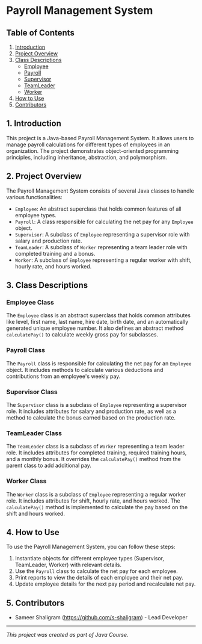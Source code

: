 # Payroll Management System

## Table of Contents

1. [Introduction](#introduction)
2. [Project Overview](#project-overview)
3. [Class Descriptions](#class-descriptions)
    - [Employee](#employee-class)
    - [Payroll](#payroll-class)
    - [Supervisor](#supervisor-class)
    - [TeamLeader](#teamleader-class)
    - [Worker](#worker-class)
4. [How to Use](#how-to-use)
5. [Contributors](#contributors)

## 1. Introduction

This project is a Java-based Payroll Management System. It allows users to manage payroll calculations for different types of employees in an organization. The project demonstrates object-oriented programming principles, including inheritance, abstraction, and polymorphism.

## 2. Project Overview

The Payroll Management System consists of several Java classes to handle various functionalities:

- `Employee`: An abstract superclass that holds common features of all employee types.
- `Payroll`: A class responsible for calculating the net pay for any `Employee` object.
- `Supervisor`: A subclass of `Employee` representing a supervisor role with salary and production rate.
- `TeamLeader`: A subclass of `Worker` representing a team leader role with completed training and a bonus.
- `Worker`: A subclass of `Employee` representing a regular worker with shift, hourly rate, and hours worked.

## 3. Class Descriptions

### Employee Class

The `Employee` class is an abstract superclass that holds common attributes like level, first name, last name, hire date, birth date, and an automatically generated unique employee number. It also defines an abstract method `calculatePay()` to calculate weekly gross pay for subclasses.

### Payroll Class

The `Payroll` class is responsible for calculating the net pay for an `Employee` object. It includes methods to calculate various deductions and contributions from an employee's weekly pay.

### Supervisor Class

The `Supervisor` class is a subclass of `Employee` representing a supervisor role. It includes attributes for salary and production rate, as well as a method to calculate the bonus earned based on the production rate.

### TeamLeader Class

The `TeamLeader` class is a subclass of `Worker` representing a team leader role. It includes attributes for completed training, required training hours, and a monthly bonus. It overrides the `calculatePay()` method from the parent class to add additional pay.

### Worker Class

The `Worker` class is a subclass of `Employee` representing a regular worker role. It includes attributes for shift, hourly rate, and hours worked. The `calculatePay()` method is implemented to calculate the pay based on the shift and hours worked.

## 4. How to Use

To use the Payroll Management System, you can follow these steps:

1. Instantiate objects for different employee types (Supervisor, TeamLeader, Worker) with relevant details.
2. Use the `Payroll` class to calculate the net pay for each employee.
3. Print reports to view the details of each employee and their net pay.
4. Update employee details for the next pay period and recalculate net pay.

## 5. Contributors

- Sameer Shaligram (https://github.com/s-shaligram) - Lead Developer

---

*This project was created as part of Java Course.*

